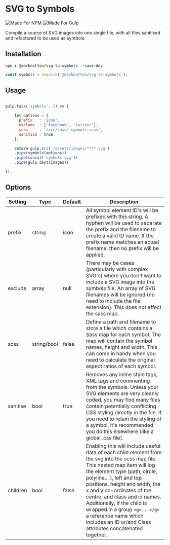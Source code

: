 # SVG to Symbols

![Made For NPM](https://img.shields.io/badge/Made%20for-NPM-orange.svg) ![Made For Gulp](https://img.shields.io/badge/Made%20for-Gulp-red.svg)

Compile a source of SVG images into one single file, with all files sanitised and refactored to be used as symbols.

## Installation
```
npm i @marknotton/svg-to-symbols --save-dev
```
```js
const symbols = require('@marknotton/svg-to-symbols');
```

## Usage

```js

gulp.task('symbols', () => {

    let options = {
      prefix   : 'icon',
      exclude  : ['facebook', 'twitter'],
      scss     : '/src/sass/_symbols.scss',
      sanitise : true
    };

    return gulp.src('/assets/images/**/*.svg')
    .pipe(symbols(options))
    .pipe(concat('symbols.svg'))
    .pipe(gulp.dest(images))

});
```

## Options

| Setting | Type | Default | Description |
|--|--|--|--|
| prefix | string | icon | All symbol element ID's will be prefixed with this string. A hyphen will be used to separate the prefix and the filename to create a valid ID name. If the prefix name matches an actual filename, then no prefix will be applied.
| exclude | array | null | There may be cases (particularly with complex SVG's) where you don't want to include a SVG image into the symbols file. An array of SVG filenames will be ignored (no need to include the file extension). This does not effect the sass map.
| scss | string/bool | false | Define a path and filename to store a file which contains a Sass map for each symbol. The map will contain the symbol names, height and width. This can come in handy when you need to calculate the original aspect ratios of each symbol.
| sanitise | bool | true | Removes any inline style tags, XML tags and commenting from the symbols. Unless your SVG elements are very cleanly coded, you may find many files contain potentially conflicting CSS styling directly in the file. If you need to retain the styling of a symbol, it's recommended you do this elsewhere (like a global .css file).
| children | bool | false | Enabling this will include useful data of each child element from the svg into the scss map file. This nested map item will log the element type (path, circle, polyline... ), left and top positions, height and width, the x and y co-ordinates of the centre, and class and id names. Additionally, if the child is wrapped in a group `<g>...</g>` a reference name which includes an ID or/and Class attributes concatenated together. 
